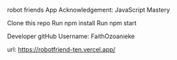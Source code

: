 robot friends App
Acknowledgement: JavaScript Mastery

Clone this repo
Run npm install
Run npm start

Developer gitHub Username: FaithOzoanieke

url: https://robotfriend-ten.vercel.app/
